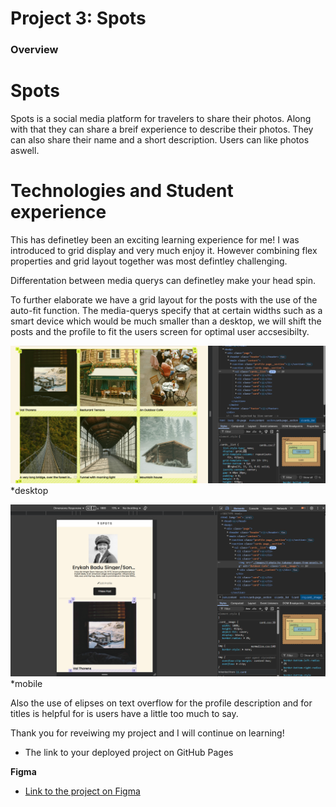 # Project 3: Spots

### Overview

# Spots

Spots is a social media platform for travelers to share their photos. Along with that they can share a breif experience to describe their photos. They can also share their name and a short description. Users can like photos aswell.

# Technologies and Student experience

This has definetley been an exciting learning experience for me! I was introduced to grid display and very much enjoy it. However combining flex properties and grid layout together was most defintley challenging.

Differentation between media querys can definetley make your head spin.

To further elaborate we have a grid layout for the posts with the use of the auto-fit function. The media-querys specify that at certain widths such as a smart device which would be much smaller than a desktop, we will shift the posts and the profile to fit the users screen for optimal user accsesibilty.

![desktop veiw](./images/grid-Screenshot%202025-05-30%20094855.png)
\*desktop

![mobile veiw](./images/mobile%20veiw-Screenshot%202025-05-30%20100010.png)
\*mobile

Also the use of elipses on text overflow for the profile description and for titles is helpful for is users have a little too much to say.

Thank you for reveiwing my project and I will continue on learning!

- The link to your deployed project on GitHub Pages

**Figma**

- [Link to the project on Figma](https://www.figma.com/file/BBNm2bC3lj8QQMHlnqRsga/Sprint-3-Project-%E2%80%94-Spots?type=design&node-id=2%3A60&mode=design&t=afgNFybdorZO6cQo-1)
